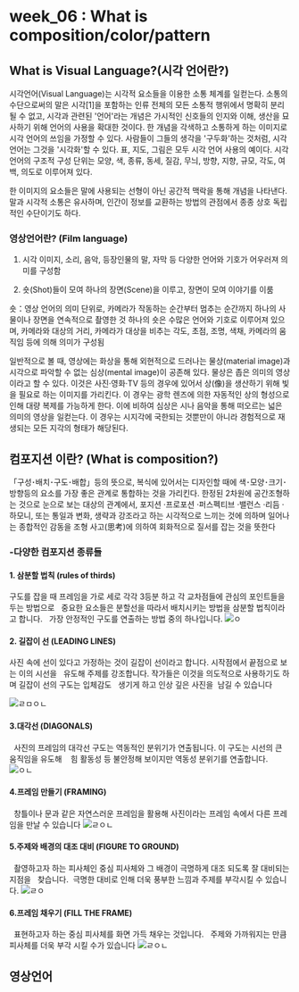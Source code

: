 # week_06 : What is composition/color/pattern
## What is Visual Language?(시각 언어란?)
시각언어(Visual Language)는 시각적 요소들을 이용한 소통 체계를 일컫는다. 소통의 수단으로써의 말은 시각[1]을 포함하는 인류 전체의 모든 소통적 행위에서 명확히 분리될 수 없고, 시각과 관련된 '언어'라는 개념은 가시적인 신호들의 인지와 이해, 생산을 묘사하기 위해 언어의 사용을 확대한 것이다.
한 개념을 각색하고 소통하게 하는 이미지로 시각 언어의 쓰임을 가정할 수 있다. 사람들이 그들의 생각을 '구두화'하는 것처럼, 시각 언어는 그것을 '시각화'할 수 있다. 표, 지도, 그림은 모두 시각 언어 사용의 예이다. 시각 언어의 구조적 구성 단위는 모양, 색, 종류, 동세, 질감, 무늬, 방향, 지향, 규모, 각도, 여백, 의도로 이루어져 있다.

한 이미지의 요소들은 말에 사용되는 선형이 아닌 공간적 맥락을 통해 개념을 나타낸다. 말과 시각적 소통은 유사하며, 인간이 정보를 교환하는 방법의 관점에서 종종 상호 독립적인 수단이기도 하다.

### 영상언어란? (Film language)
1. 시각 이미지, 소리, 음악, 등장인물의 말, 자막 등 다양한 언어와 기호가 어우러져 의미를 구성함

2. 숏(Shot)들이 모여 하나의 장면(Scene)을 이루고, 장면이 모여 이야기를 이룸

숏：영상 언어의 의미 단위로, 카메라가 작동하는 순간부터 멈추는 순간까지 하나의 사물이나 장면을 연속적으로 촬영한 것
하나의 숏은 수많은 언어와 기호로 이루어져 있으며, 카메라와 대상의 거리, 카메라가 대상을 비추는 각도, 초점, 조명, 색채, 카메라의 움직임 등에 의해 의미가 구성됨

일반적으로 볼 때, 영상에는 화상을 통해 외현적으로 드러나는 물상(material image)과 시각으로 파악할 수 없는 심상(mental image)이 공존해 있다. 물상은 좁은 의미의 영상이라고 할 수 있다. 이것은 사진·영화·TV 등의 경우에 있어서 상(像)을 생산하기 위해 빛을 필요로 하는 이미지를 가리킨다. 이 경우는 광학 렌즈에 의한 자동적인 상의 형성으로 인해 대량 복제를 가능하게 한다. 이에 비하여 심상은 시나 음악을 통해 떠오르는 넓은 의미의 영상을 일컫는다. 이 경우는 시지각에 국한되는 것뿐만이 아니라 경험적으로 재생되는 모든 지각의 형태가 해당된다.


## 컴포지션 이란? (What is composition?)

「구성･배치･구도･배합」등의 뜻으로, 복식에 있어서는 디자인할 때에 색･모양･크기･방향등의 요소를 가장 좋은 
관계로 통합하는 것을 가리킨다. 한정된 2차원에 공간조형하는 것으로 눈으로 보는 대상의 관계에서, 
포지션 ·프로포션 ·퍼스펙티브 ·밸런스 ·리듬 ·하모니, 또는 통일과 변화, 생략과 강조라고 하는 시각적으로 
느끼는 것에 의하며 일어나는 종합적인 감동을 조형 사고(思考)에 의하여 회화적으로 질서를 잡는 것을 뜻한다

### -다양한 컴포지션 종류들
#### 1. 삼분할 법칙 (rules of thirds)
구도를 잡을 때 프레임을 가로 세로 각각 3등분 하고 각 교차점들에 관심의 포인트들을 두는 방법으로
  중요한 요소들은 분할선을 따라서 배치시키는 방법을 삼분할 법칙이라고 합니다.
  가장 안정적인 구도를 연출하는 방법 중의 하나입니다.
  ![ㅇ](https://postfiles.pstatic.net/MjAxODA3MjFfMjIw/MDAxNTMyMTAxOTU0NDQ5.0ih5zntW-HT3vLq9WsDWD6rt_AB3qbKPQEczBe62GeYg.G1GxCid4MgxB60N2IcJZaAk1q-XX5Z9qATtgFwqqoagg.JPEG.ultra2761/9_photo_composition.jpg?type=w966)
  
  #### 2. 길잡이 선 (LEADING LINES)
사진 속에 선이 있다고 가정하는 것이 길잡이 선이라고 합니다. 시작점에서 끝점으로 보는 이의 시선을
  유도해 주제를 강조합니다. 작가들은 이것을 의도적으로 사용하기도 하며 길잡이 선의 구도는 입체감도
  생기게 하고 인상 깊은 사진을  남길 수 있습니다
  
 ![ㄹㅁㅇㄴ](https://postfiles.pstatic.net/MjAxODA3MjFfMTIg/MDAxNTMyMTAyMTM0MTc0.p_WKb-Hva1HiSM5wB3jtoq2Fa2DgjLgywVJ-9cRtVRwg.mR1hY_stAyTp5YuF1YsXO4Mw8ycVpBmbzV773UDCxfUg.JPEG.ultra2761/9_photo_composition_00003.jpg?type=w966)
  
#### 3.대각선 (DIAGONALS)
  사진의 프레임의 대각선 구도는 역동적인 분위기가 연출됩니다. 이 구도는 시선의 큰 움직임을 유도해 
  힘 활동성 등 불안정해 보이지만 역동성 분위기를 연출합니다.
  ![ㅇㄴ](https://postfiles.pstatic.net/MjAxODA3MjFfMjE0/MDAxNTMyMTA0NTI3MDk1.TzxL_gO_X1oVZ8WNG0_Bp8voLRE-2lgTp-zfHLWsvAgg.-4xD8XyWez6n5tpb2MZCJlCn7kC7-_ggKBSogJG6-Cog.JPEG.ultra2761/9_photo_composition_00006.jpg?type=w966)
  
  #### 4.프레임 만들기 (FRAMING)
  창틀이나 문과 같은 자연스러운 프레임을 활용해 사진이라는 프레임 속에서 다른 프레임을 만날 수 있습니다
  ![ㄹㅇㄴ](https://postfiles.pstatic.net/MjAxODA3MjFfODEg/MDAxNTMyMTA0OTkyMTgz.gaSMnGH12ZACpjpO1EnkGZmPh9HeboODLo6THIvNHrkg.DJa4cbF5JH70yE2Q300hrRIp4XdAmy6I0iqciNFq-0Ag.JPEG.ultra2761/9_photo_composition_00008.jpg?type=w966)
  
  #### 5.주제와 배경의 대조 대비 (FIGURE TO GROUND)
  촬영하고자 하는 피사체인 중심 피사체와 그 배경이 극명하게 대조 되도록 잘 대비되는 지점을
  찾습니다.  극명한 대비로 인해 더욱 풍부한 느낌과 주제를 부각시킬 수 있습니다.
  ![ㄹㅇ](https://postfiles.pstatic.net/MjAxODA3MjFfNzAg/MDAxNTMyMTAzMzQ0NjYz.2jBalfFq0ymdFljEx1JRntdAsmACMygpQ8P3MIb7RRIg.YV99u4-ErueoHh0r8L1I0XTOpzD5lAXksxhfMM76argg.JPEG.ultra2761/9_photo_composition_00022.jpg?type=w966)
   
   #### 6.프레임 채우기 (FILL THE FRAME)
  표현하고자 하는 중심 피사체를 화면 가득 채우는 것입니다.
  주제와 가까워지는 만큼 피사체를 더욱 부각 시킬 수가 있습니다
  ![ㄹㅇㄴ](https://postfiles.pstatic.net/MjAxODA3MjFfMjQg/MDAxNTMyMTAzODI2MDkw.TsZ0jpMRDA_5j7OXzV59CV-5kqHd_iQaivHtLjd6Zocg.F85o1sAIei2oqpOkZ5v5g9eqC6PQ8xmnAg8x2oxGqjIg.JPEG.ultra2761/9_photo_composition_00013.jpg?type=w966)
  
  ## 영상언어

